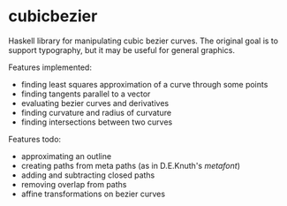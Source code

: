 cubicbezier
===========

Haskell library for manipulating cubic bezier curves.  The original goal
is to support typography, but it may be useful for general graphics.

Features implemented:
 * finding least squares approximation of a curve through some points
 * finding tangents parallel to a vector
 * evaluating bezier curves and derivatives
 * finding curvature and radius of curvature
 * finding intersections between two curves

Features todo:

 * approximating an outline
 * creating paths from meta paths (as in D.E.Knuth's _metafont_)
 * adding and subtracting closed paths
 * removing overlap from paths
 * affine transformations on bezier curves
